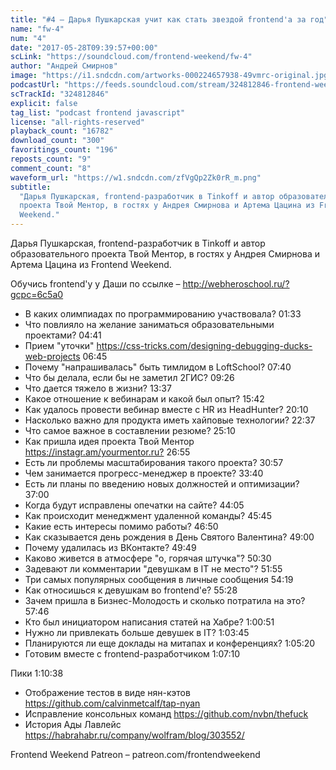 ```yaml
---
title: "#4 – Дарья Пушкарская учит как стать звездой frontend'а за год"
name: "fw-4"
num: "4"
date: "2017-05-28T09:39:57+00:00"
scLink: "https://soundcloud.com/frontend-weekend/fw-4"
author: "Андрей Смирнов"
image: "https://i1.sndcdn.com/artworks-000224657938-49vmrc-original.jpg"
podcastUrl: "https://feeds.soundcloud.com/stream/324812846-frontend-weekend-fw-4.m4a"
scTrackId: "324812846"
explicit: false
tag_list: "podcast frontend javascript"
license: "all-rights-reserved"
playback_count: "16782"
download_count: "300"
favoritings_count: "196"
reposts_count: "9"
comment_count: "8"
waveform_url: "https://w1.sndcdn.com/zfVgQp2Zk0rR_m.png"
subtitle:
  "Дарья Пушкарская, frontend-разработчик в Tinkoff и автор образовательного
  проекта Твой Ментор, в гостях у Андрея Смирнова и Артема Цацина из Frontend
  Weekend."
---
```


Дарья Пушкарская, frontend-разработчик в Tinkoff и автор образовательного
проекта Твой Ментор, в гостях у Андрея Смирнова и Артема Цацина из Frontend
Weekend.

Обучись frontend'у у Даши по ссылке – <http://webheroschool.ru/?gcpc=6c5a0>

- В каких олимпиадах по программированию участвовала?
  <timecode sec="93">01:33</timecode>
- Что повлияло на желание заниматься образовательными проектами?
  <timecode sec="281">04:41</timecode>
- Прием "уточки" <https://css-tricks.com/designing-debugging-ducks-web-projects>
  <timecode sec="405">06:45</timecode>
- Почему "напрашивалась" быть тимлидом в LoftSchool?
  <timecode sec="460">07:40</timecode>
- Что бы делала, если бы не заметил 2ГИС? <timecode sec="566">09:26</timecode>
- Что дается тяжело в жизни? <timecode sec="817">13:37</timecode>
- Какое отношение к вебинарам и какой был опыт?
  <timecode sec="942">15:42</timecode>
- Как удалось провести вебинар вместе с HR из HeadHunter?
  <timecode sec="1210">20:10</timecode>
- Насколько важно для продукта иметь хайповые технологии?
  <timecode sec="1357">22:37</timecode>
- Что самое важное в составлении резюме? <timecode sec="1510">25:10</timecode>
- Как пришла идея проекта Твой Ментор <https://instagr.am/yourmentor.ru?>
  <timecode sec="1615">26:55</timecode>
- Есть ли проблемы масштабирования такого проекта?
  <timecode sec="1857">30:57</timecode>
- Чем занимается прогресс-менеджер в проекте?
  <timecode sec="2020">33:40</timecode>
- Есть ли планы по введению новых должностей и оптимизации?
  <timecode sec="2220">37:00</timecode>
- Когда будут исправлены опечатки на сайте?
  <timecode sec="2645">44:05</timecode>
- Как происходит менеджмент удаленной команды?
  <timecode sec="2745">45:45</timecode>
- Какие есть интересы помимо работы? <timecode sec="2810">46:50</timecode>
- Как сказывается день рождения в День Святого Валентина?
  <timecode sec="2940">49:00</timecode>
- Почему удалилась из ВКонтакте? <timecode sec="2989">49:49</timecode>
- Каково живется в атмосфере "о, горячая штучка"?
  <timecode sec="3030">50:30</timecode>
- Задевают ли комментарии "девушкам в IT не место"?
  <timecode sec="3115">51:55</timecode>
- Три самых популярных сообщения в личные сообщения
  <timecode sec="3259">54:19</timecode>
- Как относишься к девушкам во frontend'е? <timecode sec="3328">55:28</timecode>
- Зачем пришла в Бизнес-Молодость и сколько потратила на это?
  <timecode sec="3466">57:46</timecode>
- Кто был инициатором написания статей на Хабре?
  <timecode sec="3651">1:00:51</timecode>
- Нужно ли привлекать больше девушек в IT?
  <timecode sec="3825">1:03:45</timecode>
- Планируются ли еще доклады на митапах и конференциях?
  <timecode sec="3920">1:05:20</timecode>
- Готовим вместе с frontend-разработчиком
  <timecode sec="4030">1:07:10</timecode>

Пики <timecode sec="4238">1:10:38</timecode>

- Отображение тестов в виде нян-кэтов
  <https://github.com/calvinmetcalf/tap-nyan>
- Исправление консольных команд <https://github.com/nvbn/thefuck>
- История Ады Лавлейс <https://habrahabr.ru/company/wolfram/blog/303552/>

Frontend Weekend Patreon – patreon.com/frontendweekend

